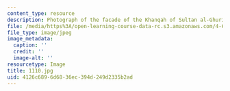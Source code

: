 ```yaml
---
content_type: resource
description: Photograph of the facade of the Khanqah of Sultan al-Ghuri.
file: /media/https%3A/open-learning-course-data-rc.s3.amazonaws.com/4-615-the-architecture-of-cairo-spring-2002/4126c6896d6836ec394d249d2335b2ad_1110.jpg
file_type: image/jpeg
image_metadata:
  caption: ''
  credit: ''
  image-alt: ''
resourcetype: Image
title: 1110.jpg
uid: 4126c689-6d68-36ec-394d-249d2335b2ad
---
```

